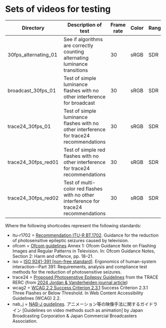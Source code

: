 # Sets of videos for testing

| Directory | Description of test | Frame rate | Color | Range | iso |itu_r1702 | ofcom | trace24 | wcag2 | nab_j |
| --- | --- | --- | --- | --- | --- | --- | --- | --- | --- | --- |
| 30fps_alternating_01 | See if algorithms are correctly counting alternating luminance transitions | 30 | sRGB | SDR | ✔️ | ✔️ | ✔️ | ✔️ | ✔️ | x |
| broadcast_30fps_01 | Test of simple luminance flashes with no other interference for broadcast | 30 | sRGB | SDR | ✔️ | ✔️ | ✔️ | x | x | x |
| trace24_30fps_01 | Test of simple luminance flashes with no other interference for trace24 recommendations | 30 | sRGB | SDR | x | x | x | ✔️ | x | x |
| trace24_30fps_red01 | Test of simple red flashes with no other interference for trace24 recommendations | 30 | sRGB | SDR | x | x | x | ✔️ | x | x |
| trace24_30fps_red02 | Test of multi-color red flashes with no other interference for trace24 recommendations | 30 | sRGB | SDR | x | x | x | ✔️ | x | x |


Where the following shortcodes represent the following standards:
 - itu-r1702 = [Recommendation ITU-R BT.1702](https://www.itu.int/rec/R-REC-BT.1702/en). Guidance for the reduction of photosensitive epileptic seizures caused by television.
 - ofcom = [Ofcom guidelines](https://www.ofcom.org.uk/siteassets/resources/documents/tv-radio-and-on-demand/broadcast-guidance/programme-guidance/broadcast-code-guidance/section-2-guidance-notes.pdf) Annex 1: Ofcom Guidance Note on Flashing Images and Regular Patterns in Television. In: Ofcom Guidance Notes, Section 2: Harm and offence, pp. 18–21. 
 - iso = [ISO 9241-391 \[non-free standard\]](https://www.iso.org/standard/56350.html). Ergonomics of human-system interaction—Part 391: Requirements, analysis and compliance
test methods for the reduction of photosensitive seizures. 
 - trace24 = [Proposed Photosenstive Epilepsy Guidelines](https://github.com/traceRERC/pseGuidelines) from the TRACE RERC (from [2024 Jordan \& Vanderheiden journal article](https://doi.org/10.1145/3694790))
 - wcag2 = [WCAG 2.2 Success Criterion 2.3.1](https://www.w3.org/TR/WCAG22/#three-flashes-or-below-threshold) Success Criterion 2.3.1 Three Flashes or Below Threshold. In Web Content Accessibility Guidelines (WCAG) 2.2.
 - nab_j = [NAB-J guidelines](https://www.j-ba.or.jp/category/broadcasting/jba103852). アニメーション等の映像手法に関するガイドライン \[Guidelines on video methods such as animation\] by Japan Broadcasting Corporation & Japan Commercial Broadcasters Association.
